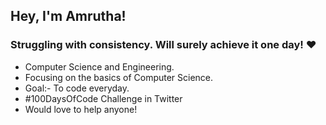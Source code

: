 ## Hey, I'm Amrutha! 

### Struggling with consistency. Will surely achieve it one day! :heart:

- Computer Science and Engineering.
- Focusing on the basics of Computer Science.
- Goal:- To code everyday.
- #100DaysOfCode Challenge in Twitter
- Would love to help anyone!
<br>




